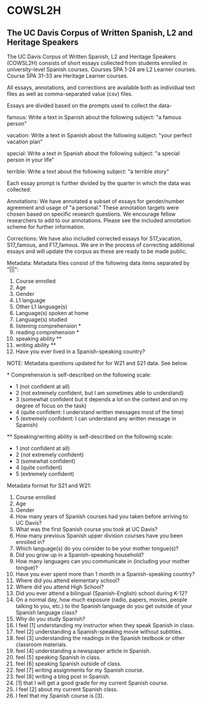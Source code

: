 # COWSL2H
## The UC Davis Corpus of Written Spanish, L2 and Heritage Speakers

The UC Davis Corpus of Written Spanish, L2 and Heritage Speakers (COWSL2H) consists of short essays collected from students enrolled in university-level Spanish courses. Courses SPA 1-24 are L2 Learner courses. Course SPA 31-33 are Heritage Learner courses.

All essays, annotations, and corrections are available both as individual text files as well as comma-separated value (csv) files.

Essays are divided based on the prompts used to collect the data-

famous: Write a text in Spanish about the following subject: "a famous person"

vacation: Write a text in Spanish about the following subject: "your perfect vacation plan"

special: Write a text in Spanish about the following subject: "a special person in your life"

terrible: Write a text about the following subject: "a terrible story"

Each essay prompt is further divided by the quarter in which the data was collected.

Annotations: We have annotated a subset of essays for gender/number agreement and usage of "a personal." These annotation targets were chosen based on specific research questions. We encourage fellow researchers to add to our annotations. Please see the included annotation scheme for further information.

Corrections: We have also included corrected essays for S17_vacation, S17_famous, and F17_famous. We are in the process of correcting additional essays and will update the corpus as these are ready to be made public.

Metadata:
Metadata files consist of the following data items separated by "|||":
1) Course enrolled
2) Age
3) Gender
4) L1 language
5) Other L1 language(s)
6) Language(s) spoken at home
7) Language(s) studied
8) listening comprehension *
9) reading comprehension *
10) speaking ability **
11) writing ability **
12) Have you ever lived in a Spanish-speaking country?

NOTE: Metadata questions updated for for W21 and S21 data. See below.

\* Comprehension is self-described on the following scale:
* 1 (not confident at all)
* 2 (not extremely confident, but I am sometimes able to understand)
* 3 (somewhat confident but it depends a lot on the context and on my degree of focus on the task)
* 4 (quite confident: I understand written messages most of the time)
* 5 (extremely confident: I can understand any written message in Spanish)

** Speaking/writing ability is self-described on the following scale:
* 1 (not confident at all)
* 2 (not extremely confident)
* 3 (somewhat confident)
* 4 (quite confident)
* 5 (extremely confident)

Metadata format for S21 and W21:
1) Course enrolled
2) Age
3) Gender
4) How many years of Spanish courses had you taken before arriving to UC Davis?
5) What was the first Spanish course you took at UC Davis? 
6) How many previous Spanish upper division courses have you been enrolled in?
7) Which language(s) do you consider to be your mother tongue(s)?
8) Did you grow up in a Spanish-speaking household?
9) How many languages can you communicate in (including your mother tongue)?
10) Have you ever spent more than 1 month in a Spanish-speaking country?
11) Where did you attend elementary school?
12) Where did you attend High School?
13) Did you ever attend a bilingual (Spanish-English) school during K-12?
14) On a normal day, how much exposure (radio, papers, movies, people talking to you, etc.) to the Spanish language do you get outside of your Spanish language class?
15) Why do you study Spanish?
16) I feel [1] understanding my instructor when they speak Spanish in class.
17) feel [2] understanding a Spanish-speaking movie without subtitles.
18) feel [3] understanding the readings in the Spanish textbook or other classroom materials.
19) feel [4] understanding a newspaper article in Spanish.
20) feel [5] speaking Spanish in class.
21) feel [6] speaking Spanish outside of class.
22) feel [7] writing assignments for my Spanish course.
23) feel [8] writing a blog post in Spanish. 
24) [1]  that I will get a good grade for my current Spanish course.
25) I feel [2] about my current Spanish class. 
26) I feel that my Spanish course is [3].
